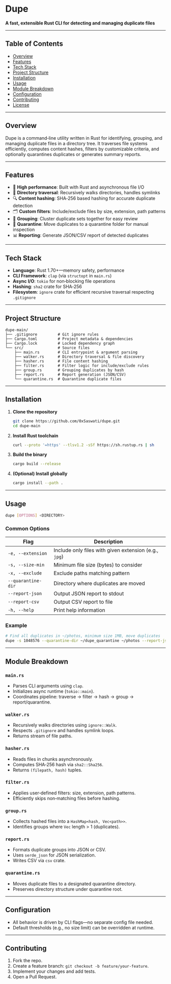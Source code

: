 # Dupe

**A fast, extensible Rust CLI for detecting and managing duplicate files**

---

## Table of Contents

* [Overview](#overview)
* [Features](#features)
* [Tech Stack](#tech-stack)
* [Project Structure](#project-structure)
* [Installation](#installation)
* [Usage](#usage)
* [Module Breakdown](#module-breakdown)
* [Configuration](#configuration)
* [Contributing](#contributing)
* [License](#license)

---

## Overview

Dupe is a command‑line utility written in Rust for identifying, grouping, and managing duplicate files in a directory tree. It traverses file systems efficiently, computes content hashes, filters by customizable criteria, and optionally quarantines duplicates or generates summary reports.

---

## Features

* 🚀 **High performance**: Built with Rust and asynchronous file I/O
* 📂 **Directory traversal**: Recursively walks directories, handles symlinks
* 🔍 **Content hashing**: SHA‑256 based hashing for accurate duplicate detection
* 🗂️ **Custom filters**: Include/exclude files by size, extension, path patterns
* 📑 **Grouping**: Cluster duplicate sets together for easy review
* 🚫 **Quarantine**: Move duplicates to a quarantine folder for manual inspection
* 📊 **Reporting**: Generate JSON/CSV report of detected duplicates

---

## Tech Stack

* **Language**: Rust 1.70+—memory safety, performance
* **CLI Framework**: `clap` (via `structopt` in `main.rs`)
* **Async I/O**: `tokio` for non‑blocking file operations
* **Hashing**: `sha2` crate for SHA‑256
* **Filesystem**: `ignore` crate for efficient recursive traversal respecting `.gitignore`

---

## Project Structure

```
dupe-main/
├── .gitignore         # Git ignore rules
├── Cargo.toml         # Project metadata & dependencies
├── Cargo.lock         # Locked dependency graph
└── src/               # Source files
    ├── main.rs        # CLI entrypoint & argument parsing
    ├── walker.rs      # Directory traversal & file discovery
    ├── hasher.rs      # File content hashing
    ├── filter.rs      # Filter logic for include/exclude rules
    ├── group.rs       # Grouping duplicates by hash
    ├── report.rs      # Report generation (JSON/CSV)
    └── quarantine.rs  # Quarantine duplicate files
```

---

## Installation

1. **Clone the repository**

   ```bash
   git clone https://github.com/0xSaswati/dupe.git
   cd dupe-main
   ```

2. **Install Rust toolchain**

   ```bash
   curl --proto '=https' --tlsv1.2 -sSf https://sh.rustup.rs | sh
   ```

3. **Build the binary**

   ```bash
   cargo build --release
   ```

4. **(Optional) Install globally**

   ```bash
   cargo install --path .
   ```

---

## Usage

```bash
dupe [OPTIONS] <DIRECTORY>
```

### Common Options

| Flag               | Description                                           |
| ------------------ | ----------------------------------------------------- |
| `-e, --extension`  | Include only files with given extension (e.g., `jpg`) |
| `-s, --size-min`   | Minimum file size (bytes) to consider                 |
| `-x, --exclude`    | Exclude paths matching pattern                        |
| `--quarantine-dir` | Directory where duplicates are moved                  |
| `--report-json`    | Output JSON report to stdout                          |
| `--report-csv`     | Output CSV report to file                             |
| `-h, --help`       | Print help information                                |

### Example

```bash
# Find all duplicates in ~/photos, minimum size 1MB, move duplicates
dupe -s 1048576 --quarantine-dir ~/dupe_quarantine ~/photos --report-json > dupes.json
```

---

## Module Breakdown

### `main.rs`

* Parses CLI arguments using `clap`.
* Initializes async runtime (`tokio::main`).
* Coordinates pipeline: traverse → filter → hash → group → report/quarantine.

### `walker.rs`

* Recursively walks directories using `ignore::Walk`.
* Respects `.gitignore` and handles symlink loops.
* Returns stream of file paths.

### `hasher.rs`

* Reads files in chunks asynchronously.
* Computes SHA‑256 hash via `sha2::Sha256`.
* Returns `(filepath, hash)` tuples.

### `filter.rs`

* Applies user‑defined filters: size, extension, path patterns.
* Efficiently skips non‑matching files before hashing.

### `group.rs`

* Collects hashed files into a `HashMap<hash, Vec<path>>`.
* Identifies groups where `Vec` length > 1 (duplicates).

### `report.rs`

* Formats duplicate groups into JSON or CSV.
* Uses `serde_json` for JSON serialization.
* Writes CSV via `csv` crate.

### `quarantine.rs`

* Moves duplicate files to a designated quarantine directory.
* Preserves directory structure under quarantine root.

---

## Configuration

* All behavior is driven by CLI flags—no separate config file needed.
* Default thresholds (e.g., no size limit) can be overridden at runtime.

---

## Contributing

1. Fork the repo.
2. Create a feature branch: `git checkout -b feature/your-feature`.
3. Implement your changes and add tests.
4. Open a Pull Request.
